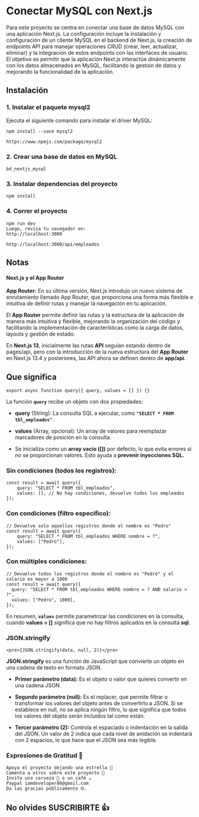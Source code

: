 # Conectar MySQL con Next.js

Para este proyecto se centra en conectar una base de datos MySQL con una aplicación Next.js. La configuración incluye la instalación y configuración de un cliente MySQL en el backend de Next.js, la creación de endpoints API para manejar operaciones CRUD (crear, leer, actualizar, eliminar) y la integración de estos endpoints con las interfaces de usuario. El objetivo es permitir que la aplicación Next.js interactúe dinámicamente con los datos almacenados en MySQL, facilitando la gestión de datos y mejorando la funcionalidad de la aplicación.

## Instalación

### 1. Instalar el paquete mysql2

Ejecuta el siguiente comando para instalar el driver MySQL:

    npm install --save mysql2

    https://www.npmjs.com/package/mysql2

### 2. Crear una base de datos en MySQL

    bd_nextjs_mysql

### 3. Instalar dependencias del proyecto

    npm install

### 4. Correr el proyecto

    npm run dev
    Luego, revisa tu navegador en:
    http://localhost:3000

    http://localhost:3000/api/empleados

## Notas

#### Next.js y el App Router

**App Router:**
En su última versión, Next.js introdujo un nuevo sistema de enrutamiento llamado App Router, que proporciona una forma más flexible e intuitiva de definir rutas y manejar la navegación en tu aplicación.

El **App Router** permite definir las rutas y la estructura de la aplicación de manera más intuitiva y flexible, mejorando la organización del código y facilitando la implementación de características como la carga de datos, layouts y gestión de estado.

En **Next.js 13**, inicialmente las rutas **API** seguían estando dentro de pages/api, pero con la introducción de la nueva estructura del **App Router** en Next.js 13.4 y posteriores, las API ahora se definen dentro de **app/api**.

## Que significa 
`export async function query({ query, values = [] }) {}`

La función **`query`** recibe un objeto con dos propiedades:

- **query** (String): La consulta SQL a ejecutar, como **`"SELECT * FROM tbl_empleados"`**.

- **values** (Array, opcional): Un array de valores para reemplazar marcadores de posición en la consulta.

- Se inicializa como un **array vacío ([])** por defecto, lo que evita errores si no se proporcionan valores. Esto ayuda a **prevenir inyecciones SQL.**

### Sin condiciones (todos los registros):

    const result = await query({
        query: "SELECT * FROM tbl_empleados",
        values: [], // No hay condiciones, devuelve todos los empleados
    });

### Con condiciones (filtro específico):

    // Devuelve solo aquellos registros donde el nombre es "Pedro"
    const result = await query({
        query: "SELECT * FROM tbl_empleados WHERE nombre = ?",
        values: ["Pedro"],
    });

### Con múltiples condiciones:

    // Devuelve todos los registros donde el nombre es "Pedro" y el salario es mayor a 1000
    const result = await query({
      query: "SELECT * FROM tbl_empleados WHERE nombre = ? AND salario > ?",
      values: ["Pedro", 1000],
    });

En resumen, **`values`** permite parametrizar las condiciones en la consulta, cuando **values = []** significa que no hay filtros aplicados en la consulta **sql**.

### JSON.stringify

    <pre>{JSON.stringify(data, null, 2)}</pre>

**JSON.stringify** es una función de JavaScript que convierte un objeto en una cadena de texto en formato JSON.

- **Primer parámetro (data):** Es el objeto o valor que quieres convertir en una cadena JSON.

- **Segundo parámetro (null):** Es el replacer, que permite filtrar o transformar los valores del objeto antes de convertirlo a JSON. Si se establece en null, no se aplica ningún filtro, lo que significa que todos los valores del objeto serán incluidos tal como están.

- **Tercer parámetro (2):** Controla el espaciado o indentación en la salida del JSON. Un valor de 2 indica que cada nivel de anidación se indentará con 2 espacios, lo que hace que el JSON sea más legible.

### Expresiones de Gratitud 🎁

    Apoya el proyecto dejando una estrella 🙏
    Comenta a otros sobre este proyecto 📢
    Invita una cerveza 🍺 o un café ☕
    Paypal iamdeveloper86@gmail.com
    Da las gracias públicamente 🤓.

## No olvides SUSCRIBIRTE 👍

